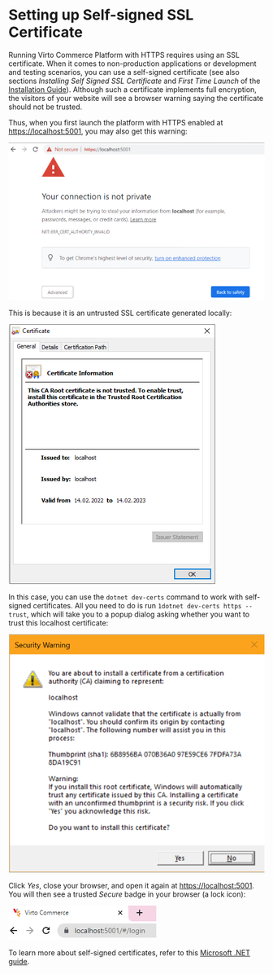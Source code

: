 ﻿# Setting up Self-signed SSL Certificate
Running Virto Commerce Platform with HTTPS requires using an SSL certificate. When it comes to non-production applications or development and testing scenarios, you can use a self-signed certificate (see also sections *Installing Self Signed SSL Certificate* and *First Time Launch* of the [Installation Guide](https://github.com/VirtoCommerce/vc-platform/blob/new_docs/docs/v2.0/dev_docs/Getting-Started/Installation-Guide/Installing-on-Windows/02-installation-windows-on-premises-precompiled-binaries.md)). Although such a certificate implements full encryption, the visitors of your website will see a browser warning saying the certificate should not be trusted.

Thus, when you first launch the platform with HTTPS enabled at [https://localhost:5001](https://localhost:5001/), you may also get this warning:

![Your Connection Is Not Private screen](./media/01-your-connection-is-not-private-screen.png)

This is because it is an untrusted SSL certificate generated locally:

![Locally generated certificate](./media/02-locally-generated-cert.png)

In this case, you can use the `dotnet dev-certs` command to work with self-signed certificates. All you need to do is run `1dotnet dev-certs https --trust`, which will take you to a popup dialog asking whether you want to trust this localhost certificate:

![Trust certificate security warning](./media/03-trust-cert-security-warning.png)

Click *Yes*, close your browser, and open it again at [https://localhost:5001](https://localhost:5001/). You will then see a trusted *Secure* badge in your browser (a lock icon):


![Secure connection badge](./media/04-secure-badge-in-browser.png)


To learn more about self-signed certificates, refer to this [Microsoft .NET guide](https://docs.microsoft.com/en-us/dotnet/core/additional-tools/self-signed-certificates-guide).

